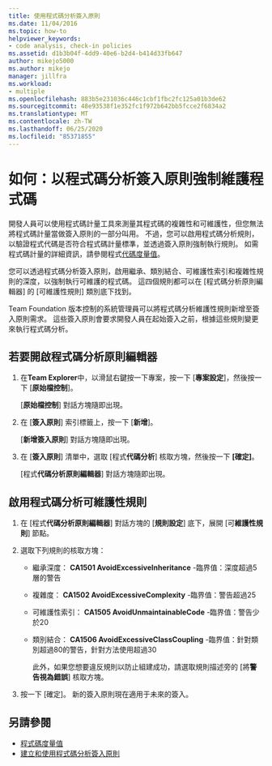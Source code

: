```yaml
---
title: 使用程式碼分析簽入原則
ms.date: 11/04/2016
ms.topic: how-to
helpviewer_keywords:
- code analysis, check-in policies
ms.assetid: d1b3b04f-4dd9-40e6-b2d4-b414d33fb647
author: mikejo5000
ms.author: mikejo
manager: jillfra
ms.workload:
- multiple
ms.openlocfilehash: 883b5e231036c446c1cbf1fbc2fc125a01b3de62
ms.sourcegitcommit: 48e93538f1e352fc1f972b642bb5fcce2f6834a2
ms.translationtype: MT
ms.contentlocale: zh-TW
ms.lasthandoff: 06/25/2020
ms.locfileid: "85371855"
---
```

# <a name="how-to-enforce-maintainable-code-with-a-code-analysis-check-in-policy"></a>如何：以程式碼分析簽入原則強制維護程式碼

開發人員可以使用程式碼計量工具來測量其程式碼的複雜性和可維護性，但您無法將程式碼計量當做簽入原則的一部分叫用。 不過，您可以啟用程式碼分析規則，以驗證程式代碼是否符合程式碼計量標準，並透過簽入原則強制執行規則。 如需程式碼計量的詳細資訊，請參閱程式[代碼度量值](../code-quality/code-metrics-values.md)。

您可以透過程式碼分析簽入原則，啟用繼承、類別結合、可維護性索引和複雜性規則的深度，以強制執行可維護的程式碼。 這四個規則都可以在 [程式碼分析原則編輯器] 的 [可維護性規則] 類別底下找到。

Team Foundation 版本控制的系統管理員可以將程式碼分析維護性規則新增至簽入原則需求。 這些簽入原則會要求開發人員在起始簽入之前，根據這些規則變更來執行程式碼分析。

## <a name="to-open-the-code-analysis-policy-editor"></a>若要開啟程式碼分析原則編輯器

1. 在**Team Explorer**中，以滑鼠右鍵按一下專案，按一下 [**專案設定**]，然後按一下 [**原始檔控制**]。

     [**原始檔控制**] 對話方塊隨即出現。

2. 在 [**簽入原則**] 索引標籤上，按一下 [**新增**]。

     [**新增簽入原則**] 對話方塊隨即出現。

3. 在 [**簽入原則**] 清單中，選取 [程式**代碼分析**] 核取方塊，然後按一下 **[確定]**。

     [程式**代碼分析原則編輯器**] 對話方塊隨即出現。

## <a name="to-enable-code-analysis-maintainability-rules"></a>啟用程式碼分析可維護性規則

1. 在 [程式**代碼分析原則編輯器**] 對話方塊的 [**規則設定**] 底下，展開 [可**維護性規則**] 節點。

2. 選取下列規則的核取方塊：

   - 繼承深度： **CA1501 AvoidExcessiveInheritance** -臨界值：深度超過5層的警告

   - 複雜度： **CA1502 AvoidExcessiveComplexity** -臨界值：警告超過25

   - 可維護性索引： **CA1505 AvoidUnmaintainableCode** -臨界值：警告少於20

   - 類別結合： **CA1506 AvoidExcessiveClassCoupling** -臨界值：針對類別超過80的警告，針對方法使用超過30

     此外，如果您想要違反規則以防止組建成功，請選取規則描述旁的 [將**警告視為錯誤**] 核取方塊。

3. 按一下 [確定]。 新的簽入原則現在適用于未來的簽入。

## <a name="see-also"></a>另請參閱

- [程式碼度量值](../code-quality/code-metrics-values.md)
- [建立和使用程式碼分析簽入原則](../code-quality/how-to-create-or-update-standard-code-analysis-check-in-policies.md)
